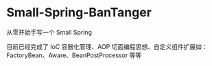 # Small-Spring-BanTanger
从零开始手写一个 Small Spring

目前已经完成了 IoC 容器化管理、AOP 切面编程思想、自定义组件扩展如：FactoryBean、Aware、BeanPostProcessor 等等
